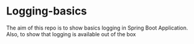 # Logging-basics
The aim of this repo is to show basics logging in Spring Boot Application. Also, to show that logging is available out of the box
